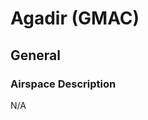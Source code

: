 
<!--
title: Agadir
description: Agadir (GMAC)
published: true
date: 2023-02-27T23:54:00.000Z
tags: 
editor: undefined
dateCreated: 2023-02-27T23:54:00.000Z
-->

# Agadir (GMAC)

## General

### Airspace Description

N/A